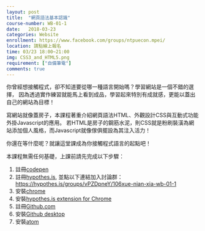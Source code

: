 ```yaml
---
layout: post  
title:  "網頁語法基本認識"  
course-number: WB-01-1
date:   2018-03-23  
categories: Website
enrollment: https://www.facebook.com/groups/ntpuecon.mpei/
location: 請點線上報名  
time: 03/23 18:00~21:00  
img: CSS3_and_HTML5.png
requirement: ["自備筆電"]  
comments: true
---
```

你曾經想接觸程式，卻不知道要從哪一種語言開始嗎？學習網站是一個不錯的選擇，
因為透過實作練習就能馬上看到成品，學習起來特別有成就感，更能以蓋出自己的網站為目標！

寫網站就像蓋房子，本課程著重介紹網頁語法HTML、外觀設計CSS與互動式功能外掛Javascript的應用。
若HTML是房子的鋼筋水泥，則CSS就是粉刷裝潢為網站添加個人風格，而Javascript就像傢俱擺設為其注入活力！

你還在等什麼呢？就讓這堂課成為你接觸程式語言的起點吧！

本課程無需任何基礎，上課前請先完成以下步驟：

1. 註冊[codepen](https://codepen.io)  
2. 註冊[hypothes.is](https://hypothes.is), 並點以下連結加入討論群：  
    <https://hypothes.is/groups/vPZDpneY/106xue-nian-xia-wb-01-1>  
3. 安裝[chrome](https://www.google.com/chrome/)  
4. 安裝[hypothes.is extension for Chrome](https://chrome.google.com/webstore/detail/hypothesis-web-pdf-annota/bjfhmglciegochdpefhhlphglcehbmek?hl=en)  
5. 註冊[Github.com](https://github.com/)  
6. 安裝[Github desktop](https://desktop.github.com/)  
7. 安裝[atom](https://atom.io/)  
